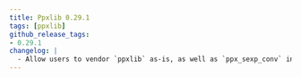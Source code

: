 ```yaml
---
title: Ppxlib 0.29.1
tags: [ppxlib]
github_release_tags:
- 0.29.1
changelog: |
  - Allow users to vendor `ppxlib` as-is, as well as `ppx_sexp_conv` in the same project (#386, @kit-ty-kate)
---
```


